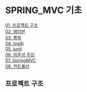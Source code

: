 # SPRING_MVC 기초

[01. 프로젝트 구조](#프로젝트-구조)  
[02. 메이븐]()  
[03. 롬복]()  
[04. log4j]()  
[05. junit]()  
[06. 의존성 주입]()  
[07. SpringMVC]()  
[08. 컨트롤러]()  


## 프로젝트 구조

